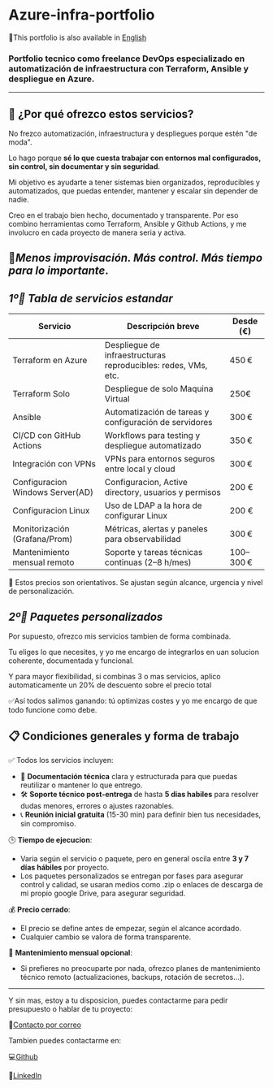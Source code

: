 # Azure-infra-portfolio

📘This portfolio is also available in [English](README.en.md)


### Portfolio tecnico como freelance DevOps especializado en automatización de infraestructura con Terraform, Ansible y despliegue en Azure.
-------------------------------------------------------
## 🎯 ¿Por qué ofrezco estos servicios?

No frezco automatización, infraestructura y despliegues porque estén "de moda".

Lo hago porque **sé lo que cuesta trabajar con entornos mal configurados, sin control, sin documentar y sin seguridad**.

Mi objetivo es ayudarte a tener sistemas bien organizados, reproducibles y automatizados, que puedas entender, mantener y escalar sin depender de nadie.

Creo en el trabajo bien hecho, documentado y transparente.
Por eso combino herramientas como Terraform, Ansible y Github Actions, y me involucro en cada proyecto de manera seria y activa.

🚀*Menos improvisación. Más control. Más tiempo para lo importante*.
----------------------------------------------------------------------------
## *1º🧰 Tabla de servicios estandar*

| Servicio                          | Descripción breve                                               | Desde (€) |
|--------------------------------   |------------------------------------------------------------------|-----------|
| Terraform en Azure                | Despliegue de infraestructuras reproducibles: redes, VMs, etc.   | 450 €     |
| Terraform Solo                    | Despliegue de solo Maquina Virtual                               | 250€      |
| Ansible                           | Automatización de tareas y configuración de servidores           | 300 €     |
| CI/CD con GitHub Actions          | Workflows para testing y despliegue automatizado                 | 350 €     |
| Integración con VPNs              | VPNs para entornos seguros entre local y cloud                   | 300 €     |
| Configuracion Windows Server(AD)  | Configuracion, Active directory, usuarios y permisos             | 200 €     |
| Configuracion Linux               | Uso de LDAP a la hora de configurar Linux                        | 200 €     |
| Monitorización (Grafana/Prom)     | Métricas, alertas y paneles para observabilidad                  | 300 €     |
| Mantenimiento mensual remoto      | Soporte y tareas técnicas continuas (2–8 h/mes)                  | 100–300 € |

📌 Estos precios son orientativos. Se ajustan según alcance, urgencia y nivel de personalización.

## *2º💼 Paquetes personalizados*

Por supuesto, ofrezco mis servicios tambien de forma combinada.

Tu eliges lo que necesites, y yo me encargo de integrarlos en uan solucion coherente, documentada y funcional.

Y para mayor flexibilidad, si combinas 3 o mas servicios, aplico automaticamente un 20% de descuento sobre el precio total

✅Así todos salimos ganando: tú optimizas costes y yo me encargo de que todo funcione como debe.

## 📋 Condiciones generales y forma de trabajo

✅ Todos los servicios incluyen:

 - 📄 **Documentación técnica** clara y estructurada para que puedas reutilizar o mantener lo que entrego.
 - 🛠️ **Soporte técnico post-entrega** de hasta **5 dias habiles** para resolver dudas menores, errores o ajustes razonables.
 - 📞 **Reunión inicial gratuita** (15-30 min) para definir bien tus necesidades, sin compromiso.

🕒 **Tiempo de ejecucion**:
 - Varia según el servicio o paquete, pero en general oscila entre **3 y 7 días hábiles** por proyecto.
 - Los paquetes personalizados se entregan por fases para asegurar control y calidad, se usaran medios como .zip o enlaces de descarga de mi propio google Drive, para asegurar seguridad.

💰 **Precio cerrado**:
 - El precio se define antes de empezar, según el alcance acordado.
 - Cualquier cambio se valora de forma transparente.

🔄 **Mantenimiento mensual opcional**:

 - Si prefieres no preocuparte por nada, ofrezco planes de mantenimiento técnico remoto (actualizaciones, backups, rotación de secretos...).

-----------------------------------------------------------------------------------
Y sin mas, estoy a tu disposicion, puedes contactarme para pedir presupuesto o hablar de tu proyecto:

📧[Contacto por correo](mailto:saminfradevops@gmail.com)

Tambien puedes contactarme en:

💻[Github](https://github.com/S4M73l09)

🔗[LinkedIn](https://www.linkedin.com/in/samuelillobaby/)
